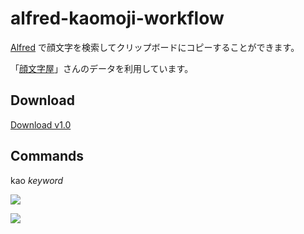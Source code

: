 alfred-kaomoji-workflow
=======================

[Alfred](http://www.alfredapp.com/) で顔文字を検索してクリップボードにコピーすることができます。

「[顔文字屋](http://kaomojiya.jp/)」さんのデータを利用しています。

## Download

[Download v1.0](https://raw.github.com/turusuke/alfred-kaomoji-workflow/master/kaomoji.alfredworkflow)

## Commands

kao *keyword*

![](http://gyazo.com/ae0a3200a9719ab4fa7a9523213b1926/raw)

![](http://gyazo.com/f6e80e5021a0a4a460cca7e65301286a/raw)